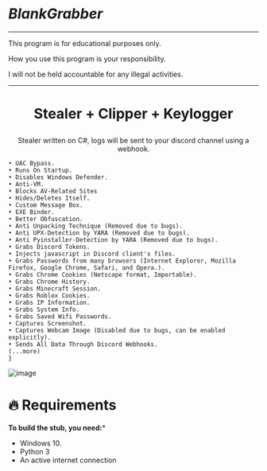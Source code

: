 # ***BlankGrabber***

***
This program is for educational purposes only.

How you use this program is your responsibility.

I will not be held accountable for any illegal activities.
***


# <p align="middle">Stealer + Clipper + Keylogger</p>
<p align="middle"> Stealer written on C#, logs will be sent to your discord channel using a webhook.</p

 





 ```
• UAC Bypass.
• Runs On Startup.
• Disables Windows Defender.
• Anti-VM.
• Blocks AV-Related Sites
• Hides/Deletes Itself.
• Custom Message Box.
• EXE Binder.
• Better Obfuscation.
• Anti Unpacking Technique (Removed due to bugs).
• Anti UPX-Detection by YARA (Removed due to bugs).
• Anti Pyinstaller-Detection by YARA (Removed due to bugs).
• Grabs Discord Tokens.
• Injects javascript in Discord client's files.
• Grabs Passwords from many browsers (Internet Explorer, Mozilla Firefox, Google Chrome, Safari, and Opera.).
• Grabs Chrome Cookies (Netscape format, Importable).
• Grabs Chrome History.
• Grabs Minecraft Session.
• Grabs Roblox Cookies.
• Grabs IP Information.
• Grabs System Info.
• Grabs Saved Wifi Passwords.
• Captures Screenshot.
• Captures Webcam Image (Disabled due to bugs, can be enabled explicitly).
• Sends All Data Through Discord Webhooks.
(...more) 
}
```
 ![image](https://user-images.githubusercontent.com/72165381/221989823-798b3589-1528-459e-906d-755c33293eee.png)





# 🔥 Requirements 
**To build the stub, you need:***

   - Windows 10.
   - Python 3
   - An active internet connection




